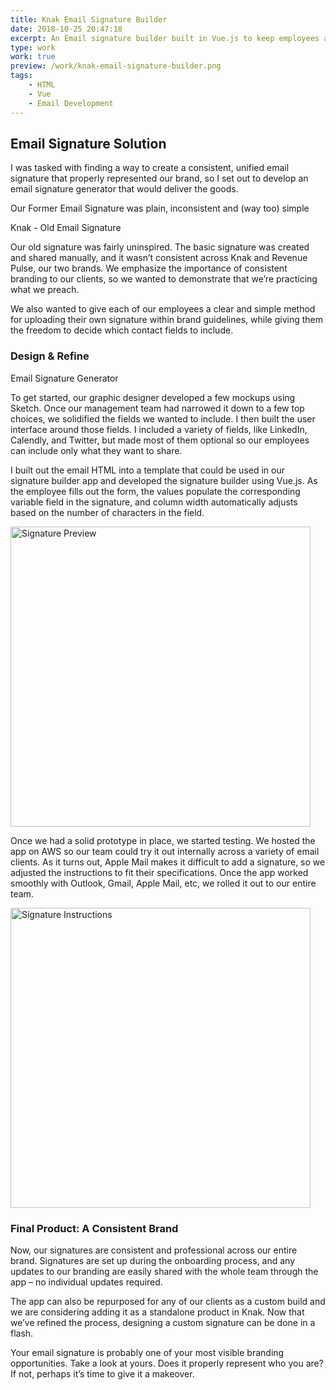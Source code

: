 ```yaml
---
title: Knak Email Signature Builder
date: 2018-10-25 20:47:18
excerpt: An Email signature builder built in Vue.js to keep employees across the company sending consistent emails
type: work
work: true
preview: /work/knak-email-signature-builder.png
tags:
    - HTML
    - Vue
    - Email Development
---
```


## Email Signature Solution

I was tasked with finding a way to create a consistent, unified email signature that properly represented our brand, so I set out to develop an email signature generator that would deliver the goods.

Our Former Email Signature was plain, inconsistent and (way too) simple

Knak - Old Email Signature

Our old signature was fairly uninspired. The basic signature was created and shared manually, and it wasn’t consistent across Knak and Revenue Pulse, our two brands. We emphasize the importance of consistent branding to our clients, so we wanted to demonstrate that we’re practicing what we preach.

We also wanted to give each of our employees a clear and simple method for uploading their own signature within brand guidelines, while giving them the freedom to decide which contact fields to include.

### Design & Refine


Email Signature Generator

To get started, our graphic designer developed a few mockups using Sketch. Once our management team had narrowed it down to a few top choices, we solidified the fields we wanted to include. I then built the user interface around those fields. I included a variety of fields, like LinkedIn, Calendly, and Twitter, but made most of them optional so our employees can include only what they want to share.

I built out the email HTML into a template that could be used in our signature builder app and developed the signature builder using Vue.js. As the employee fills out the form, the values populate the corresponding variable field in the signature, and column width automatically adjusts based on the number of characters in the field.

<img src="/work/signature-builder-signature-preview.png" alt="Signature Preview" style="width:480px;max-width:100%;"/>

Once we had a solid prototype in place, we started testing. We hosted the app on AWS so our team could try it out internally across a variety of email clients. As it turns out, Apple Mail makes it difficult to add a signature, so we adjusted the instructions to fit their specifications. Once the app worked smoothly with Outlook, Gmail, Apple Mail, etc, we rolled it out to our entire team.

<img src="/work/signature-builder-instructions.png" alt="Signature Instructions" style="width:480px;max-width:100%;"/>

### Final Product: A Consistent Brand

Now, our signatures are consistent and professional across our entire brand. Signatures are set up during the onboarding process, and any updates to our branding are easily shared with the whole team through the app – no individual updates required.

The app can also be repurposed for any of our clients as a custom build and we are considering adding it as a standalone product in Knak. Now that we’ve refined the process, designing a custom signature can be done in a flash.

Your email signature is probably one of your most visible branding opportunities. Take a look at yours. Does it properly represent who you are? If not, perhaps it’s time to give it a makeover.

